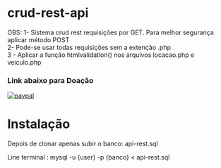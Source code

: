 # crud-rest-api
OBS:
1- Sistema crud rest requisições por GET. Para melhor segurança aplicar método POST <br>
2- Pode-se usar todas requisições sem a extenção .php <br>
3 - Aplicar a função htmlvalidation() nos arquivos locacao.php e veiculo.php 

### Link abaixo para Doação

[![paypal](https://www.paypalobjects.com/en_US/i/btn/btn_donateCC_LG.gif)](https://www.paypal.com/cgi-bin/webscr?cmd=_donations&business=QPW7WWKE3B3V4&currency_code=BRL)

# Instalação

Depois de clonar apenas subir o banco: api-rest.sql

Line terminal : mysql -u {user} -p {banco} <  api-rest.sql
